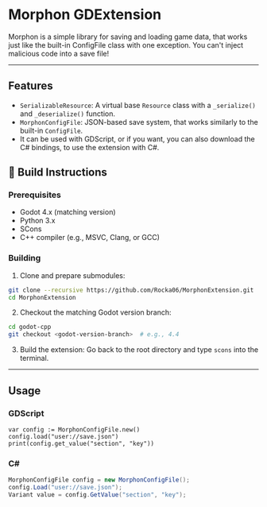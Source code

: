 # Morphon GDExtension

Morphon is a simple library for saving and loading game data, that works just like the built-in ConfigFile class with one exception.
You can't inject malicious code into a save file!

---

## Features

- `SerializableResource`: A virtual base `Resource` class with a `_serialize()` and `_deserialize()` function.
- `MorphonConfigFile`: JSON-based save system, that works similarly to the built-in `ConfigFile`.
- It can be used with GDScript, or if you want, you can also download the C# bindings, to use the extension with C#.

## 🔧 Build Instructions

### Prerequisites

- Godot 4.x (matching version)
- Python 3.x
- SCons
- C++ compiler (e.g., MSVC, Clang, or GCC)

### Building

1. Clone and prepare submodules:

  ```bash
  git clone --recursive https://github.com/Rocka06/MorphonExtension.git
  cd MorphonExtension
  ```

2. Checkout the matching Godot version branch:

  ```bash
  cd godot-cpp
  git checkout <godot-version-branch>  # e.g., 4.4
  ```

3. Build the extension:
  Go back to the root directory and type `scons` into the terminal.

---

## Usage

### GDScript

```gdscript
var config := MorphonConfigFile.new()
config.load("user://save.json")
print(config.get_value("section", "key"))
```

### C#

```csharp
MorphonConfigFile config = new MorphonConfigFile();
config.Load("user://save.json");
Variant value = config.GetValue("section", "key");
```
